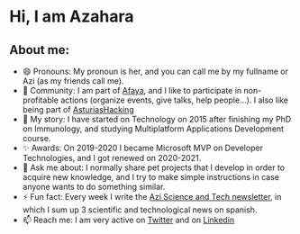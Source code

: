 # Hi, I am Azahara

## About me:
* 😄 Pronouns: My pronoun is her, and you can call me by my fullname or Azi (as my friends call me).
* 👯 Community: I am part of [Afaya](http://afaya.es/#/), and I like to participate in non-profitable actions (organize events, give talks, help people...). I also like being part of [AsturiasHacking](https://github.com/asturiashacking)
* 🌱 My story: I have started on Technology on 2015 after finishing my PhD on Immunology, and studying Multiplatform Applications Development course.
* ✨ Awards: On 2019-2020 I became Microsoft MVP on Developer Technologies, and I got renewed on 2020-2021.
* 💬 Ask me about: I normally share pet projects that I develop in order to acquire new knowledge, and I try to make simple instructions in case anyone wants to do something similar.
* ⚡ Fun fact: Every week I write the [Azi Science and Tech newsletter](https://mailchi.mp/080e3fceffc3/aziscienceandtech), in which I sum up 3 scientific and technological news on spanish.
* 📫 Reach me: I am very active on [Twitter](https://twitter.com/azahara_fergui) and on [Linkedin](https://www.linkedin.com/in/azahara-fernandez-guizan/)

